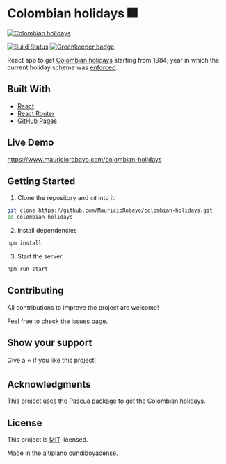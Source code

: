 # Colombian holidays 🎆

[![Colombian holidays](https://repository-images.githubusercontent.com/165450794/21307c80-36f3-11ea-8b2c-d9bd94531de6)](https://www.mauriciorobayo.com/colombian-holidays)

[![Build Status](https://github.com/MauricioRobayo/colombian-holidays/workflows/Build%20and%20Deploy/badge.svg)](https://github.com/MauricioRobayo/colombian-holidays/actions)
[![Greenkeeper badge](https://badges.greenkeeper.io/MauricioRobayo/colombian-holidays.svg)](https://greenkeeper.io/)

React app to get [Colombian holidays](https://mauriciorobayo.github.io/colombian-holidays) starting from 1984, year in which the current holiday scheme was [enforced](https://www.alcaldiabogota.gov.co/sisjur/normas/Norma1.jsp?i=4954).

## Built With

- [React](https://reactjs.org/)
- [React Router](https://reacttraining.com/react-router/)
- [GitHub Pages](https://pages.github.com/)

## Live Demo

https://www.mauriciorobayo.com/colombian-holidays

## Getting Started

1. Clone the repository and `cd` into it:

```sh
git clone https://github.com/MauricioRobayo/colombian-holidays.git
cd colombian-holidays
```

2. Install dependencies

```sh
npm install
```

3. Start the server

```sh
npm run start
```

## Contributing

All contributions to improve the project are welcome!

Feel free to check the [issues page](issues).

## Show your support

Give a ⭐️ if you like this project!

## Acknowledgments

This project uses the [Pascua package](https://www.npmjs.com/package/pascua) to get the Colombian holidays.

## License

This project is [MIT](LICENSE) licensed.

Made in the [altiplano cundiboyacense](https://es.wikipedia.org/wiki/Altiplano_cundiboyacense).
